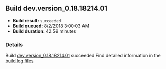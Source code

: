 ## Build dev.version_0.18.18214.01
- **Build result:** `succeeded`
- **Build queued:** 8/2/2018 3:00:03 AM
- **Build duration:** 42.59 minutes
### Details
Build [dev.version_0.18.18214.01](https://winappstudio.visualstudio.com/web/build.aspx?pcguid=a4ef43be-68ce-4195-a619-079b4d9834c2&builduri=vstfs%3a%2f%2f%2fBuild%2fBuild%2f26085) succeeded
Find detailed information in the [build log files](https://uwpctdiags.blob.core.windows.net/buildlogs/dev.version_0.18.18214.01_logs.zip)
